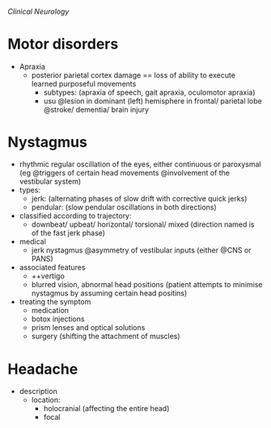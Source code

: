 ###### Clinical Neurology

# Motor disorders
- Apraxia
    + posterior parietal cortex damage == loss of ability to execute learned purposeful movements
        * subtypes: (apraxia of speech, gait apraxia, oculomotor apraxia)
        * usu @lesion in dominant (left) hemisphere in frontal/ parietal lobe @stroke/ dementia/ brain injury

# Nystagmus
- rhythmic regular oscillation of the eyes, either continuous or paroxysmal (eg @triggers of certain head movements @involvement of the vestibular system)
- types:
    + jerk: (alternating phases of slow drift with corrective quick jerks)
    + pendular: (slow pendular oscillations in both directions)
- classified according to trajectory:
    + downbeat/ upbeat/ horizontal/ torsional/ mixed (direction named is of the fast jerk phase)
- medical
    + jerk nystagmus @asymmetry of vestibular inputs (either @CNS or PANS)
- associated features
    + ++vertigo 
    + blurred vision, abnormal head positions (patient attempts to minimise nystagmus by assuming certain head positins)
- treating the symptom  
    + medication
    + botox injections
    + prism lenses and optical solutions
    + surgery (shifting the attachment of muscles)

# Headache
- description  
    + location:
        * holocranial (affecting the entire head)
        * focal 